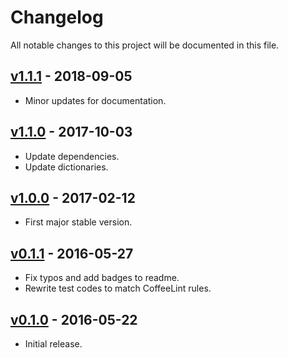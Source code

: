 # Changelog

All notable changes to this project will be documented in this file.

## [v1.1.1] - 2018-09-05

* Minor updates for documentation.

## [v1.1.0] - 2017-10-03

* Update dependencies.
* Update dictionaries.

## [v1.0.0] - 2017-02-12

* First major stable version.

## [v0.1.1] - 2016-05-27

* Fix typos and add badges to readme.
* Rewrite test codes to match CoffeeLint rules.

## [v0.1.0] - 2016-05-22

* Initial release.

<!-- Tags -->
[v1.1.1]: https://github.com/jmlntw/atom-chinese-translator/releases/tag/v1.1.1
[v1.1.0]: https://github.com/jmlntw/atom-chinese-translator/releases/tag/v1.1.0
[v1.0.0]: https://github.com/jmlntw/atom-chinese-translator/releases/tag/v1.0.0
[v0.1.1]: https://github.com/jmlntw/atom-chinese-translator/releases/tag/v0.1.1
[v0.1.0]: https://github.com/jmlntw/atom-chinese-translator/releases/tag/v0.1.0
